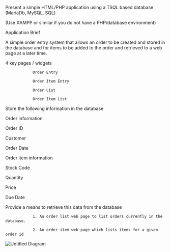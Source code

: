Present a simple HTML/PHP application using a TSQL based database (MariaDb, MySQL, SQL)

(Use XAMPP or similar if you do not have a PHP/database environment)

 

Application Brief

 

A simple order entry system that allows an order to be created and stored in the database and for items to be added to the order and retrieved to a web page at a later time.

 

4 key pages / widgets

                Order Entry

                Order Item Entry

                Order List

                Order Item List

 

Store the following information in the database

 

Order information

Order ID

Customer

Order Date

 

Order item information

Stock Code

Quantity

Price

Due Date

 

Provide a means to retrieve this data from the database

                1. An order list web page to list orders currently in the database.             

                2. An order item web page which lists items for a given order id

![Untitled Diagram](https://user-images.githubusercontent.com/27713512/157354089-59379e85-eec7-463d-b4bb-e43d6ebedd00.jpg)
